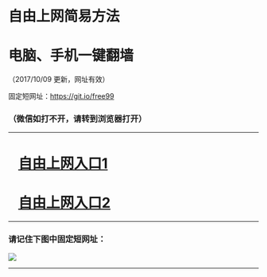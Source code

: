 ﻿# 自由上网简易方法

# 电脑、手机一键翻墙

（2017/10/09 更新，网址有效）

固定短网址：https://git.io/free99

### （微信如打不开，请转到浏览器打开）


***





# &nbsp;&nbsp; <a href="http://ft198692435.fwq-tz-1001.info/fwqtz01.html?t=10090018656 " target="_blank">自由上网入口1</a>
# &nbsp;&nbsp; <a href="http://ft295615485.fwq-tz-1002.info/fwqtz02.html?t=100900117691 " target="_blank">自由上网入口2</a>
***

### 请记住下图中固定短网址：

<img src="https://s3-us-west-2.amazonaws.com/fwq-1001/yjfq-20170905okok.png" /> 


***

